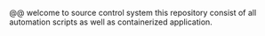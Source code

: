 @@
welcome to source control system
this repository consist of all automation scripts as well as containerized application.

